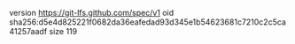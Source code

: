 version https://git-lfs.github.com/spec/v1
oid sha256:d5e4d825221f0682da36eafedad93d345e1b54623681c7210c2c5ca41257aadf
size 119
